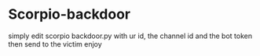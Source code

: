# Scorpio-backdoor
simply edit scorpio backdoor.py with ur id, the channel id and the bot token
then send to the victim
enjoy
